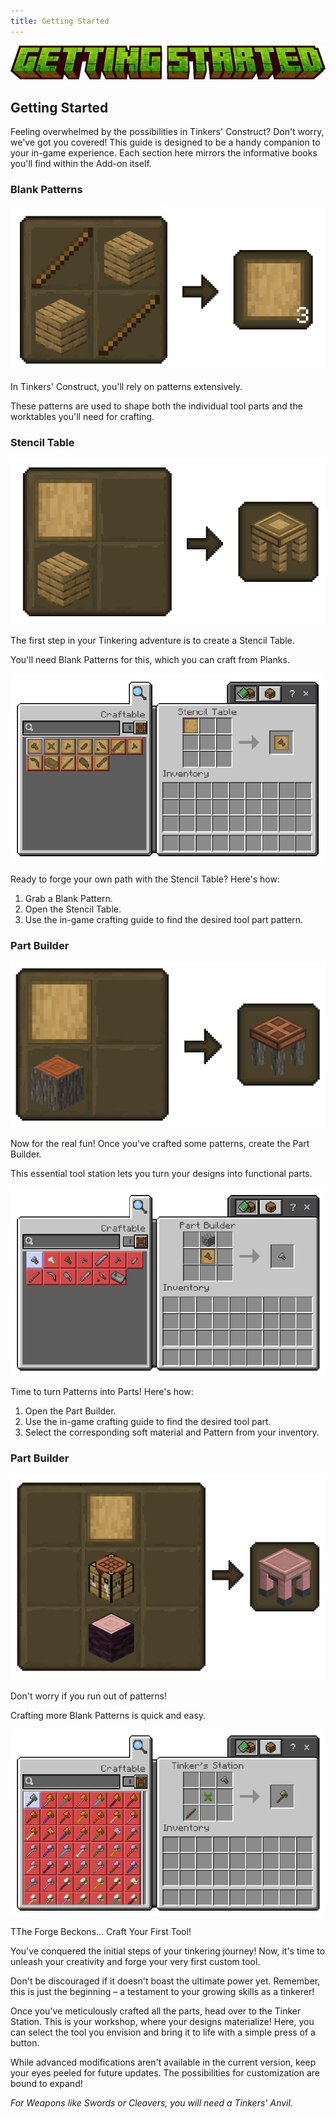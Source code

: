 ```yaml
---
title: Getting Started
---
```


![Getting Started](../_assets/images/tinkers-getting_started.png)

## Getting Started

Feeling overwhelmed by the possibilities in Tinkers' Construct? Don't worry, we've got you covered! This guide is designed to be a handy companion to your in-game experience.  Each section here mirrors the informative books you'll find within the Add-on itself.

### Blank Patterns

![Pattern Crafting](../_assets/images/tinkers-pattern_recipe.png)

In Tinkers' Construct, you'll rely on patterns extensively. 

These patterns are used to shape both the individual tool parts and the worktables you'll need for crafting.

### Stencil Table

![Stencil Table Crafting](../_assets/images/tinkers-stencil_table_recipe.png)

The first step in your Tinkering adventure is to create a Stencil Table.

You'll need Blank Patterns for this, which you can craft from Planks.

![Stencil Table Usage](../_assets/images/tinkers-stencil_table_usage.png)

Ready to forge your own path with the Stencil Table? Here's how:

1. Grab a Blank Pattern.
2. Open the Stencil Table.
3. Use the in-game crafting guide to find the desired tool part pattern.

### Part Builder

![Part Builder Crafting](../_assets/images/tinkers-part_builder_recipe.png)

Now for the real fun! Once you've crafted some patterns, create the Part Builder. 

This essential tool station lets you turn your designs into functional parts.

![Part Builder Usage](../_assets/images/tinkers-part_builder_usage.png)

Time to turn Patterns into Parts! Here's how:

1. Open the Part Builder.
2. Use the in-game crafting guide to find the desired tool part.
3. Select the corresponding soft material and Pattern from your inventory.

### Part Builder

![Tinkers' Station Crafting](../_assets/images/tinkers-tinkers_station_recipe.png)

Don't worry if you run out of patterns! 

Crafting more Blank Patterns is quick and easy.

![Tinkers' Station Usage](../_assets/images/tinkers-tinkers_station_usage.png)

TThe Forge Beckons... Craft Your First Tool!

You've conquered the initial steps of your tinkering journey! Now, it's time to unleash your creativity and forge your very first custom tool.

Don't be discouraged if it doesn't boast the ultimate power yet. Remember, this is just the beginning – a testament to your growing skills as a tinkerer!

Once you've meticulously crafted all the parts, head over to the Tinker Station. This is your workshop, where your designs materialize! Here, you can select the tool you envision and bring it to life with a simple press of a button.

While advanced modifications aren't available in the current version, keep your eyes peeled for future updates. The possibilities for customization are bound to expand!

*For Weapons like Swords or Cleavers, you will need a Tinkers' Anvil.*